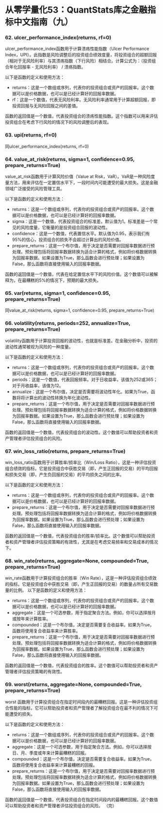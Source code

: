 # 从零学量化53：QuantStats库之金融指标中文指南（九）
### 62. ulcer_performance_index(returns, rf=0)
ulcer_performance_index函数用于计算溃疡性能指数（Ulcer Performance Index，UPI）。此指数是风险调整后的投资组合绩效度量，将投资组合的超额回报（相对于无风险利率）与其溃疡指数（下行风险）相结合。计算公式为：（投资组合年化回报率 - 无风险利率） / 溃疡指数。

以下是函数的定义和使用方法：

- returns：这是一个数组或序列，代表你的投资组合或资产的回报率。这个数据可以是价格数据，也可以是已经计算好的回报率数据。
- rf：这是一个数值，代表无风险利率。无风险利率通常用于计算超额回报，即投资回报与无风险回报之间的差值。

函数的返回值是一个数值，代表投资组合的溃疡性能指数。这个指数可以用来评估投资组合在考虑下行风险的情况下的风险调整后的表现。
### 63. upi(returns, rf=0)
同ulcer_performance_index(returns, rf=0)
### 64. value_at_risk(returns, sigma=1, confidence=0.95, prepare_returns=True)
value_at_risk函数用于计算风险价值（Value at Risk，VaR）。VaR是一种风险度量方法，用来评估在一定置信水平下，一段时间内可能遭受的最大损失。这是金融领域广泛接受的风险管理工具。

以下是函数的定义和使用方法：

- returns：这是一个数组或序列，代表你的投资组合或资产的回报率。这个数据可以是价格数据，也可以是已经计算好的回报率数据。
- sigma：这是一个数值，代表投资组合的标准差。默认值为1。标准差是一个常见的风险度量，它衡量的是投资组合回报的波动性。
- confidence：这是一个数值，代表置信水平。默认值为0.95，表示我们有95%的信心，投资组合的损失不会超过计算出的风险价值。
- prepare_returns：这是一个布尔值，用于决定是否需要对回报率数据进行预处理。预处理包括将回报率数据转换为适合计算的格式，例如将价格数据转换为回报率数据。如果设置为True，那么函数会进行预处理；如果设置为False，那么函数将直接使用输入的回报率数据。

函数的返回值是一个数值，代表在给定置信水平下的风险价值。这个数值可以被解释为，在最糟糕的5%的情况下，预期的最大损失。
### 65.  var(returns, sigma=1, confidence=0.95, prepare_returns=True)
同value_at_risk(returns, sigma=1, confidence=0.95, prepare_returns=True)
### 66. volatility(returns, periods=252, annualize=True, prepare_returns=True)
volatility函数用于计算投资回报的波动性，也就是标准差。在金融分析中，投资的波动性通常被视为风险的一种度量。

以下是函数的定义和使用方法：

- returns：这是一个数组或序列，代表你的投资组合或资产的回报率。这个数据可以是价格数据，也可以是已经计算好的回报率数据。
- periods：这是一个数值，代表回报频率。对于日收益率，该值为252或365；对于月收益率，该值为12。
- annualize：这是一个布尔值，决定是否需要将波动性年化。如果为True，函数将将计算出的波动性转换为年化波动性。
- prepare_returns：这是一个布尔值，用于决定是否需要对回报率数据进行预处理。预处理包括将回报率数据转换为适合计算的格式，例如将价格数据转换为回报率数据。如果设置为True，那么函数会进行预处理；如果设置为False，那么函数将直接使用输入的回报率数据。

函数的返回值是一个数值，代表投资组合的波动性。这个数值可以帮助投资者和资产管理者评估投资组合的风险。
### 67. win_loss_ratio(returns, prepare_returns=True)
win_loss_ratio函数用于计算胜率/损率比（Win/Loss Ratio），这是一种评估投资组合绩效的指标。它是投资组合中获胜交易（即，产生正回报的交易）的平均回报和损失交易（即，产生负回报的交易）的平均损失之间的比率。

以下是函数的定义和使用方法：

- returns：这是一个数组或序列，代表你的投资组合或资产的回报率。这个数据可以是价格数据，也可以是已经计算好的回报率数据。
- prepare_returns：这是一个布尔值，用于决定是否需要对回报率数据进行预处理。预处理包括将回报率数据转换为适合计算的格式，例如将价格数据转换为回报率数据。如果设置为True，那么函数会进行预处理；如果设置为False，那么函数将直接使用输入的回报率数据。

函数的返回值是一个数值，代表投资组合的胜率/损率比。这个数值可以帮助投资者和资产管理者评估投资策略的有效性，尤其是在考虑交易频率和交易成本的情况下。
### 68. win_rate(returns, aggregate=None, compounded=True, prepare_returns=True)
win_rate函数用于计算投资组合的胜率（Win Rate），这是一种评估投资组合绩效的指标。它是投资组合中获胜交易（即，产生正回报的交易）的数量占所有交易数量的比例。
以下是函数的定义和使用方法：

- returns：这是一个数组或序列，代表你的投资组合或资产的回报率。这个数据可以是价格数据，也可以是已经计算好的回报率数据。
- aggregate：这是一个可选参数，用于指定聚合方法。例如，你可以选择按月或按年来计算胜率。
- compounded：这是一个布尔值，决定是否需要复合收益率。如果为True，函数将使用复合收益率来计算胜率。
- prepare_returns：这是一个布尔值，用于决定是否需要对回报率数据进行预处理。预处理包括将回报率数据转换为适合计算的格式，例如将价格数据转换为回报率数据。如果设置为True，那么函数会进行预处理；如果设置为False，那么函数将直接使用输入的回报率数据。

函数的返回值是一个数值，代表投资组合的胜率。这个数值可以帮助投资者和资产管理者评估投资策略的有效性。
### 69. worst(returns, aggregate=None, compounded=True, prepare_returns=True)
worst 函数用于计算投资组合在指定时间段内的最糟糕回报。这是一种评估投资组合性能的指标，它可以帮助投资者和资产管理者了解投资组合在最不利的情况下可能遭受的损失。

以下是函数的定义和使用方法：

- returns：这是一个数组或序列，代表你的投资组合或资产的回报率。这个数据可以是价格数据，也可以是已经计算好的回报率数据。
- aggregate：这是一个可选参数，用于指定聚合方法。例如，你可以选择按日、月、季度或年来计算最糟糕的回报。
- compounded：这是一个布尔值，决定是否需要复合收益率。如果为True，函数将使用复合收益率来计算最糟糕的回报。
- prepare_returns：这是一个布尔值，用于决定是否需要对回报率数据进行预处理。预处理包括将回报率数据转换为适合计算的格式，例如将价格数据转换为回报率数据。如果设置为True，那么函数会进行预处理；如果设置为False，那么函数将直接使用输入的回报率数据。

函数的返回值是一个数值，代表投资组合在指定时间段内的最糟糕回报。这个数值可以帮助投资者和资产管理者评估投资组合的风险。
（完）